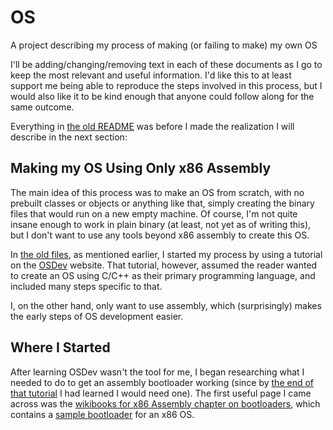 # OS

A project describing my process of making (or failing to make) my own OS

I'll be adding/changing/removing text in each of these documents as I go to keep the most relevant and useful information. I'd like this to at least support me being able to reproduce the steps involved in this process, but I would also like it to be kind enough that anyone could follow along for the same outcome.

Everything in [the old README](old/old-read.md) was before I made the realization I will describe in the next section:

## Making my OS Using Only x86 Assembly

The main idea of this process was to make an OS from scratch, with no prebuilt classes or objects or anything like that, simply creating the binary files that would run on a new empty machine. Of course, I'm not quite insane enough to work in plain binary (at least, not yet as of writing this), but I don't want to use any tools beyond x86 assembly to create this OS.

In [the old files](old/old-read.md), as mentioned earlier, I started my process by using a tutorial on the [OSDev](https://wiki.osdev.org/) website. That tutorial, however, assumed the reader wanted to create an OS using C/C++ as their primary programming language, and included many steps specific to that.

I, on the other hand, only want to use assembly, which (surprisingly) makes the early steps of OS development easier.

## Where I Started

After learning OSDev wasn't the tool for me, I began researching what I needed to do to get an assembly bootloader working (since by [the end of that tutorial](https://wiki.osdev.org/Bare_Bones#Building_a_Cross-Compiler:~:text=the%20above%20files-,Booting%20the%20Operating%20System,-To%20start%20the) I had learned I would need one). The first useful page I came across was the [wikibooks for x86 Assembly chapter on bootloaders](https://en.wikibooks.org/wiki/X86_Assembly/Bootloaders), which contains a [sample bootloader](references/wikibook-bootloader-sample.md) for an x86 OS.

